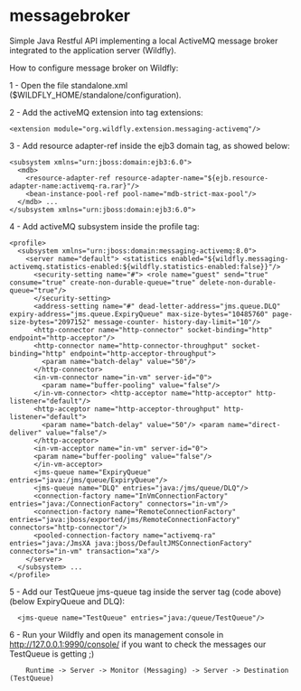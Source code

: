 # messagebroker
Simple Java Restful API implementing a local ActiveMQ message broker integrated to the application server (Wildfly).

How to configure message broker on Wildfly:

1 - Open the file standalone.xml ($WILDFLY_HOME/standalone/configuration).

2 - Add the activeMQ extension into tag extensions: 

```
<extension module="org.wildfly.extension.messaging-activemq"/>
```

3 - Add resource adapter-ref inside the ejb3 domain tag, as showed below: 

```
<subsystem xmlns="urn:jboss:domain:ejb3:6.0"> 
  <mdb> 
    <resource-adapter-ref resource-adapter-name="${ejb.resource-adapter-name:activemq-ra.rar}"/> 
    <bean-instance-pool-ref pool-name="mdb-strict-max-pool"/> 
  </mdb> ... 
</subsystem xmlns="urn:jboss:domain:ejb3:6.0"> 
```

4 - Add activeMQ subsystem inside the profile tag: 

```
<profile> 
  <subsystem xmlns="urn:jboss:domain:messaging-activemq:8.0"> 
    <server name="default"> <statistics enabled="${wildfly.messaging-activemq.statistics-enabled:${wildfly.statistics-enabled:false}}"/> 
      <security-setting name="#"> <role name="guest" send="true" consume="true" create-non-durable-queue="true" delete-non-durable-queue="true"/> 
      </security-setting> 
      <address-setting name="#" dead-letter-address="jms.queue.DLQ" expiry-address="jms.queue.ExpiryQueue" max-size-bytes="10485760" page-size-bytes="2097152" message-counter- history-day-limit="10"/>
      <http-connector name="http-connector" socket-binding="http" endpoint="http-acceptor"/>
      <http-connector name="http-connector-throughput" socket-binding="http" endpoint="http-acceptor-throughput"> 
        <param name="batch-delay" value="50"/> 
      </http-connector> 
      <in-vm-connector name="in-vm" server-id="0"> 
        <param name="buffer-pooling" value="false"/> 
      </in-vm-connector> <http-acceptor name="http-acceptor" http-listener="default"/> 
      <http-acceptor name="http-acceptor-throughput" http-listener="default"> 
        <param name="batch-delay" value="50"/> <param name="direct-deliver" value="false"/> 
      </http-acceptor> 
      <in-vm-acceptor name="in-vm" server-id="0"> 
      <param name="buffer-pooling" value="false"/> 
      </in-vm-acceptor> 
      <jms-queue name="ExpiryQueue" entries="java:/jms/queue/ExpiryQueue"/> 
      <jms-queue name="DLQ" entries="java:/jms/queue/DLQ"/> 
      <connection-factory name="InVmConnectionFactory" entries="java:/ConnectionFactory" connectors="in-vm"/> 
      <connection-factory name="RemoteConnectionFactory" entries="java:jboss/exported/jms/RemoteConnectionFactory" connectors="http-connector"/> 
      <pooled-connection-factory name="activemq-ra" entries="java:/JmsXA java:jboss/DefaultJMSConnectionFactory" connectors="in-vm" transaction="xa"/> 
    </server> 
  </subsystem> ... 
</profile>
```

5 - Add our TestQueue jms-queue tag inside the server tag (code above) (below ExpiryQueue and DLQ):

```
  <jms-queue name="TestQueue" entries="java:/queue/TestQueue"/>
```

6 - Run your Wildfly and open its management console in http://127.0.0.1:9990/console/ if you want to check the messages our TestQueue is getting ;)

```
    Runtime -> Server -> Monitor (Messaging) -> Server -> Destination (TestQueue)
```
